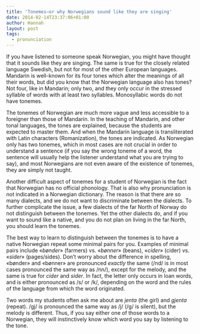 ```yaml
---
title: 'Tonemes—or why Norwegians sound like they are singing'
date: 2014-02-14T23:37:06+01:00
author: Hannah
layout: post
tags:
  - pronunciation
---
```


If you have listened to someone speak Norwegian, you might have thought that it sounds like they are singing. The same is true for the closely related language Swedish, but not for most of the other European languages. Mandarin is well-known for its four tones which alter the meanings of all their words, but did you know that the Norwegian language also has tones? Not four, like in Mandarin; only two, and they only occur in the stressed syllable of words with at least two syllables. Monosyllabic words do not have tonemes.

The tonemes of Norwegian are much more vague and less accessible to a foreigner than those of Mandarin. In the teaching of Mandarin, and other tonal languages, the tones are explained, because the students are expected to master them. And when the Mandarin language is transliterated with Latin characters (Romanization), the tones are indicated. As Norwegian only has two tonemes, which in most cases are not crucial in order to understand a sentence (if you say the wrong toneme of a word, the sentence will usually help the listener understand what you are trying to say), and most Norwegians are not even aware of the existence of tonemes, they are simply not taught. 

Another difficult aspect of tonemes for a student of Norwegian is the fact that Norwegian has no official phonology. That is also why pronunciation is not indicated in a Norwegian dictionary. The reason is that there are so many dialects, and we do not want to discriminate between the dialects. To further complicate the issue, a few dialects of the far North of Norway do not distinguish between the tonemes. Yet the other dialects do, and if you want to sound like a native, and you do not plan on living in the far North, you should learn the tonemes.

The best way to learn to distinguish between the tonemes is to have a native Norwegian repeat some minimal pairs for you. Examples of minimal pairs include «_bønder_» (farmers) vs. «_bønner_» (beans), «_cider_» (cider) vs. «_sider_» (pages/sides). Don’t worry about the difference in spelling, «bønder» and «bønner» are pronounced _exactly_ the same (/nd/ is in most cases pronounced the same way as /nn/), except for the melody, and the same is true for _cider_ and _sider_. In fact, the letter <c> only occurs in loan words, and is either pronounced as /s/ or /k/, depending on the word and the rules of the language from which the word originated.

Two words my students often ask me about are _jenta_ (the girl) and _gjenta_ (repeat). /gj/ is pronounced the same way as /j/ (/g/ is silent), but the melody is different. Thus, if you say either one of those words to a Norwegian, they will instinctively know which word you say by listening to the tone.